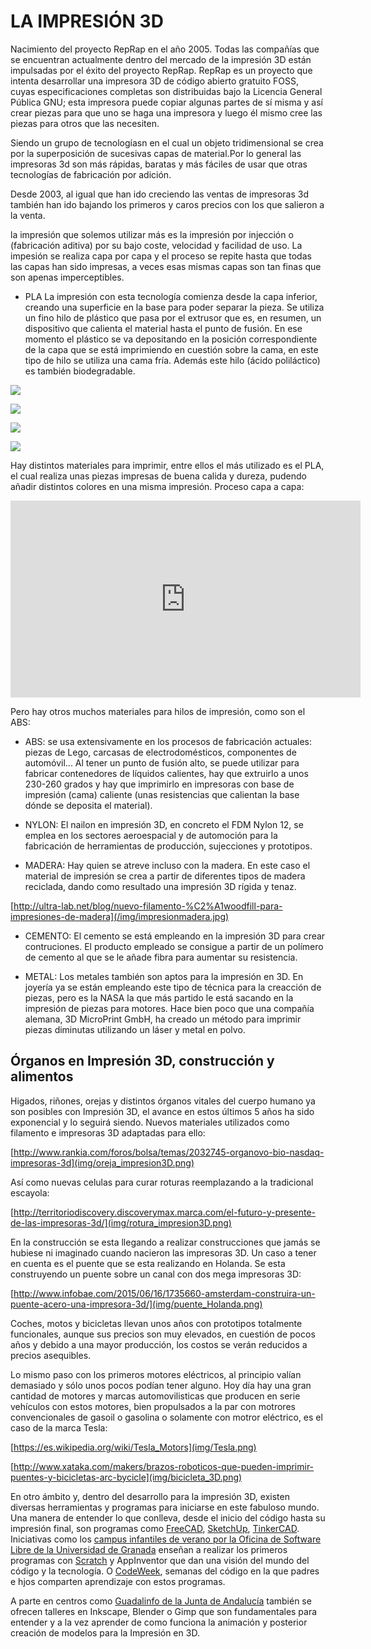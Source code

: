 # LA IMPRESIÓN 3D

Nacimiento del proyecto RepRap en el año 2005. Todas las compañías que se encuentran actualmente dentro del mercado de la impresión 3D están impulsadas por el éxito del proyecto RepRap. 
RepRap es un proyecto que intenta desarrollar una impresora 3D de código abierto gratuito FOSS, cuyas especificaciones completas son distribuidas bajo la Licencia General Pública GNU; esta impresora puede copiar algunas partes de sí misma y así crear piezas para que uno se haga una impresora y luego él mismo cree las piezas para otros que las necesiten.

Siendo un grupo de tecnologíasn en el cual un objeto tridimensional se crea por la superposición de sucesivas capas de material.Por lo general las impresoras 3d son más rápidas, baratas y más fáciles de usar que otras tecnologías de fabricación por adición.

Desde 2003, al igual que han ido creciendo las ventas de impresoras 3d también han ido bajando los primeros y caros precios con los que salieron a la venta. 

la impresión que solemos utilizar más es la impresión por injección o (fabricación aditiva) por su bajo coste, velocidad y facilidad de uso. La impesión se realiza capa por capa y el proceso se repite hasta que todas las capas han sido impresas, a veces esas mismas capas son tan finas que son apenas imperceptibles.

* PLA
La impresión con esta tecnología comienza desde la capa inferior, creando una superficie en la base para poder separar la pieza. Se utiliza un fino hilo de plástico que pasa por el extrusor que es, en resumen, un dispositivo que calienta el material hasta el punto de fusión. En ese momento el plástico se va depositando en la posición correspondiente de la capa que se está imprimiendo en cuestión sobre la cama, en este tipo de hilo se utiliza una cama fría. Además este hilo (ácido poliláctico) es también biodegradable. 

![](img/pla.jpg)

![](img/pla_rollos.jpg)

![](/img/camafria.jpg)

![](/img/camafria1.jpg)

Hay distintos materiales para imprimir, entre ellos el más utilizado es el PLA, el cual realiza unas piezas impresas de buena calida y dureza, pudendo añadir distintos colores en una misma impresión. Proceso capa a capa:

<iframe width="560" height="315" src="https://www.youtube.com/embed/SZti0v9sjQI" frameborder="0" allowfullscreen></iframe>

Pero hay otros muchos materiales para hilos de impresión, como son el ABS:

* ABS:
se usa extensivamente en los procesos de fabricación actuales: piezas de Lego, carcasas de electrodomésticos, componentes de automóvil... Al tener un punto de fusión alto, se puede utilizar para fabricar contenedores de líquidos calientes, hay que extruirlo a unos 230-260 grados y hay que imprimirlo en impresoras con base de impresión (cama) caliente (unas resistencias que calientan la base dónde se deposita el material).


* NYLON:
El nailon en impresión 3D, en concreto el FDM Nylon 12, se emplea en los sectores aeroespacial y de automoción para la fabricación de herramientas de producción, sujecciones y prototipos.

* MADERA:
Hay quien se atreve incluso con la madera. En este caso el material de impresión se crea a partir de diferentes tipos de madera reciclada, dando como resultado una impresión 3D rígida y tenaz.

[http://ultra-lab.net/blog/nuevo-filamento-%C2%A1woodfill-para-impresiones-de-madera](/img/impresionmadera.jpg)

* CEMENTO:
El cemento se está empleando en la impresión 3D para crear contruciones. El producto empleado se consigue a partir de un polímero de cemento al que se le añade fibra para aumentar su resistencia.

* METAL:
Los metales también son aptos para la impresión en 3D. En joyería ya se están empleando este tipo de técnica para la creacción de piezas, pero es la NASA la que más partido le está sacando en la impresión de piezas para motores. Hace bien poco que una compañía alemana, 3D MicroPrint GmbH, ha creado un método para imprimir piezas diminutas utilizando un láser y metal en polvo.

## Órganos en Impresión 3D, construcción y alimentos

Higados, riñones, orejas y distintos órganos vitales del cuerpo humano ya son posibles con Impresión 3D, el avance en estos últimos 5 años ha sido exponencial y lo seguirá siendo. Nuevos materiales utilizados como filamento e impresoras 3D adaptadas para ello:

[http://www.rankia.com/foros/bolsa/temas/2032745-organovo-bio-nasdaq-impresoras-3d](img/oreja_impresion3D.png)

Así como nuevas celulas para curar roturas reemplazando a la tradicional escayola:

[http://territoriodiscovery.discoverymax.marca.com/el-futuro-y-presente-de-las-impresoras-3d/](img/rotura_impresion3D.png)

En la construcción se esta llegando a realizar construcciones que jamás se hubiese ni imaginado cuando nacieron las impresoras 3D. Un caso a tener en cuenta es el puente que se esta realizando en Holanda. Se esta construyendo un puente sobre un canal con dos mega impresoras 3D:

[http://www.infobae.com/2015/06/16/1735660-amsterdam-construira-un-puente-acero-una-impresora-3d/](img/puente_Holanda.png)

Coches, motos y bicicletas llevan unos años con prototipos totalmente funcionales, aunque sus precios son muy elevados, en cuestión de pocos años y debido a una mayor producción, los costos se verán reducidos a precios asequibles.

Lo mismo paso con los primeros motores eléctricos, al principio valían demasiado y sólo unos pocos podían tener alguno. Hoy día hay una gran cantidad de motores y marcas automovilisticas que producen en serie vehículos con estos motores, bien propulsados a la par con motrores convencionales de gasoil o gasolina o solamente con motror eléctrico, es el caso de la marca Tesla:

[https://es.wikipedia.org/wiki/Tesla_Motors](img/Tesla.png)

[http://www.xataka.com/makers/brazos-roboticos-que-pueden-imprimir-puentes-y-bicicletas-arc-bycicle](img/bicicleta_3D.png)


En otro ámbito y, dentro del desarrollo para la impresión 3D, existen diversas herramientas y programas para iniciarse en este fabuloso mundo.
Una manera de entender lo que conlleva, desde el inicio del código hasta su impresión final, son programas como [FreeCAD](http://www.iearobotics.com/wiki/index.php?title=Dise%C3%B1o_de_piezas_con_Freecad), [SketchUp](http://www.sketchup.com/), [TinkerCAD](https://www.tinkercad.com/).
Iniciativas como los [campus infantiles de verano por la Oficina de Software Libre de la Universidad de Granada](http://osl.ugr.es/2016/09/06/resumen-ix-campus-infantil-de-software-libre/) enseñan a realizar los primeros programas con [Scratch](http://osl.ugr.es/2012/05/21/scratchday-granada-cronica/) y AppInventor que dan una visión del mundo del código y la tecnología. O [CodeWeek](http://codeweek.eu/), semanas del código en la que padres e hjos comparten aprendizaje con estos programas.

A parte en centros como [Guadalinfo de la Junta de Andalucía](http://www.juntadeandalucia.es/organismos/empleoempresaycomercio/areas/tic-telecomunicaciones/formacion-acceso/paginas/guadalinfo.html) también se ofrecen talleres en Inkscape, Blender o Gimp que son fundamentales para entender y a la vez aprender de como funciona la animación y posterior creación de modelos para la Impresión en 3D.




 

